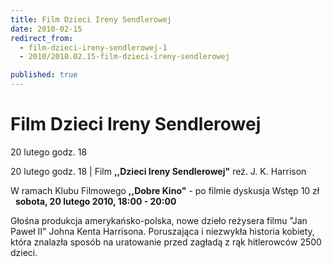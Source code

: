```yaml
---
title: Film Dzieci Ireny Sendlerowej
date: 2010-02-15
redirect_from: 
  - film-dzieci-ireny-sendlerowej-1
  - 2010/2010.02.15-film-dzieci-ireny-sendlerowej

published: true
---
```




# Film Dzieci Ireny Sendlerowej

<time>20 lutego godz. 18</time>

20 lutego godz. 18 | 
Film **,,Dzieci Ireny Sendlerowej"** reż. J. K. Harrison

W ramach Klubu Filmowego **,,Dobre Kino"** - po filmie dyskusja
Wstęp 10 zł
&nbsp; 
&nbsp;
**sobota, 20 lutego 2010, 18:00 - 20:00** 

Głośna produkcja amerykańsko-polska, nowe dzieło reżysera filmu "Jan Paweł II" Johna Kenta Harrisona. Poruszająca i niezwykła historia kobiety, która znalazła sposób na uratowanie przed zagładą z rąk hitlerowców 2500 dzieci.
         

<!--{{json:{"created_date":"2010-02-15 23:26:52","publish_down":"0000-00-00 00:00:00","id":"866"}}}-->